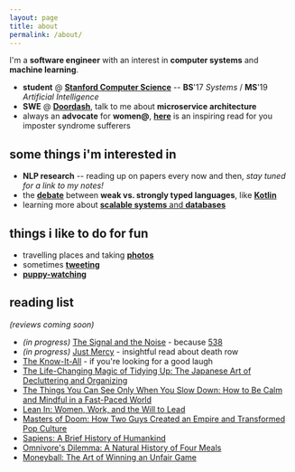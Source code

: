 ```yaml
---
layout: page
title: about
permalink: /about/
---
```


I'm a **software engineer** with an interest in **computer systems** and **machine learning**. 
  * **student** @ [**Stanford Computer Science**](https://cs.stanford.edu) -- **BS**'17 *Systems* / **MS**'19 *Artificial Intelligence*
  * **SWE** @ [**Doordash**](https://doordash.com), talk to me about **microservice architecture**
  * always an **advocate** for **women@**, [**here**](https://medium.com/@3fingeredfox/margaret-hamilton-lead-software-engineer-project-apollo-158754170da8) is an inspiring read for you imposter syndrome sufferers

## some things i'm interested in
  * **NLP research** -- reading up on papers every now and then, *stay tuned for a link to my notes!*
  * the [**debate**](https://www.youtube.com/watch?v=Uxl_X3zXVAM) between **weak vs. strongly typed languages**, like [**Kotlin**](https://kotlinlang.org/)
  * learning more about [**scalable systems** and **databases**](https://blog.pragmaticengineer.com/distributed-architecture-concepts-i-have-learned-while-building-payments-systems/)

## things i like to do for fun
  * travelling places and taking [**photos**](https://www.instagram.com/cjtinah/)
  * sometimes [**tweeting**](https://twitter.com/cjtinah)
  * [**puppy-watching**](https://pbs.twimg.com/media/CswfUa-VUAAf0Uq.jpg)

## reading list 
*(reviews coming soon)*
  * *(in progress)* [The Signal and the Noise](https://www.amazon.com/Signal-Noise-Many-Predictions-Fail-but/dp/0143125087/ref=sr_1_1?s=books&ie=UTF8&qid=1505453643&sr=1-1&keywords=the+signal+and+the+noise) - because [538](http://fivethirtyeight.com/)
  * *(in progress)* [Just Mercy](https://www.amazon.com/Just-Mercy-Story-Justice-Redemption/dp/081298496X) - insightful read about death row
  * [The Know-It-All](https://www.amazon.com/Know-All-Humble-Become-Smartest/dp/0743250621/ref=sr_1_1?s=books&ie=UTF8&qid=1505453699&sr=1-1&keywords=know+it+all) - if you're looking for a good laugh
  * [The Life-Changing Magic of Tidying Up: The Japanese Art of Decluttering and Organizing](https://www.amazon.com/Life-Changing-Magic-Tidying-Decluttering-Organizing/dp/1607747308)
  * [The Things You Can See Only When You Slow Down: How to Be Calm and Mindful in a Fast-Paced World](https://www.amazon.com/Things-Only-When-Slow-Down/dp/0143130773/ref=sr_1_1?s=books&ie=UTF8&qid=1544710450&sr=1-1&keywords=the+things+you+can+see+only+when+you+slow+down)
  * [Lean In: Women, Work, and the Will to Lead](https://www.amazon.com/gp/product/0385349947/ref=dbs_a_def_rwt_bibl_vppi_i0)
  * [Masters of Doom: How Two Guys Created an Empire and Transformed Pop Culture](https://www.amazon.com/gp/product/0812972155/ref=oh_aui_detailpage_o00_s00?ie=UTF8&psc=1)
  * [Sapiens: A Brief History of Humankind](https://www.amazon.com/Sapiens-Humankind-Yuval-Noah-Harari/dp/0062316117/ref=sr_1_1?s=books&ie=UTF8&qid=1527267023&sr=1-1&keywords=sapiens)
  * [Omnivore's Dilemma: A Natural History of Four Meals](https://www.amazon.com/Omnivores-Dilemma-Natural-History-Meals/dp/0143038583/ref=sr_1_1?s=books&ie=UTF8&qid=1544710656&sr=1-1&keywords=omnivore%27s+dilemma)
  * [Moneyball: The Art of Winning an Unfair Game](https://www.amazon.com/Moneyball-Art-Winning-Unfair-Game/dp/0393324818)

